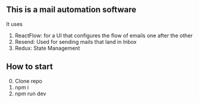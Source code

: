 ## This is a mail automation software

It uses

1. ReactFlow: for a UI that configures the flow of emails one after the other
2. Resend: Used for sending mails that land in Inbox
3. Redux: State Management

## How to start

0. Clone repo
1. npm i
2. npm run dev
